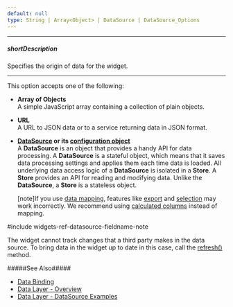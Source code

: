 ```yaml
---
default: null
type: String | Array<Object> | DataSource | DataSource_Options
---
```

---
##### shortDescription
Specifies the origin of data for the widget.

---
This option accepts one of the following: 

- **Array of Objects**      
 A simple JavaScript array containing a collection of plain objects.

- **URL**       
 A URL to JSON data or to a service returning data in JSON format.

- **[DataSource](/api-reference/30%20Data%20Layer/DataSource '/Documentation/ApiReference/Data_Layer/DataSource/') or its [configuration object](/api-reference/30%20Data%20Layer/DataSource/1%20Configuration '/Documentation/ApiReference/Data_Layer/DataSource/Configuration/')**     
 A **DataSource** is an object that provides a handy API for data processing. A **DataSource** is a stateful object, which means that it saves data processing settings and applies them each time data is loaded. All underlying data access logic of a **DataSource** is isolated in a **Store**. A **Store** provides an API for reading and modifying data. Unlike the **DataSource**, a **Store** is a stateless object.

    [note]If you use [data mapping](/api-reference/30%20Data%20Layer/DataSource/1%20Configuration/map.md '/Documentation/ApiReference/Data_Layer/DataSource/Configuration/#map'), features like [export](/api-reference/10%20UI%20Widgets/dxDataGrid/1%20Configuration/export '{basewidgetpath}/Configuration/export/') and [selection](/api-reference/10%20UI%20Widgets/dxDataGrid/3%20Methods/getSelectedRowsData().md '{basewidgetpath}/Methods/#getSelectedRowsData') may work incorrectly. We recommend using [calculated columns](/api-reference/10%20UI%20Widgets/GridBase/1%20Configuration/columns/calculateCellValue.md '{basewidgetpath}/Configuration/columns/#calculateCellValue') instead of mapping.

#include widgets-ref-datasource-fieldname-note

The widget cannot track changes that a third party makes in the data source. To bring data in the widget up to date in this case, call the [refresh()](/api-reference/10%20UI%20Widgets/GridBase/3%20Methods/refresh().md '{basewidgetpath}/Methods/#refresh') method.

#####See Also#####
- [Data Binding](/Documentation/Guide/Widgets/{WidgetName}/Data_Binding/)
- [Data Layer - Overview](/concepts/30%20Data%20Layer/5%20Data%20Layer '/Documentation/Guide/Data_Layer/Data_Layer/')
- [Data Layer - DataSource Examples](/concepts/30%20Data%20Layer/51%20Data%20Source%20Examples '/Documentation/Guide/Data_Layer/Data_Source_Examples')